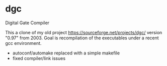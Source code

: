 # dgc
Digital Gate Compiler

This a clone of my old project https://sourceforge.net/projects/dgc/ version "0.97" from 2003.
Goal is recompilation of the executables under a recent gcc environment.

 * autoconf/automake replaced with a simple makefile
 * fixed compiler/link issues
